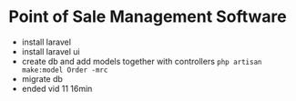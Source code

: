# Point of Sale Management Software

- install laravel
- install laravel ui
- create db and add models together with controllers `php artisan make:model Order -mrc`
- migrate db
- ended vid 11 16min